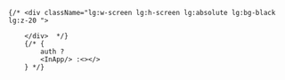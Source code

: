    {/* <div className="lg:w-screen lg:h-screen lg:absolute lg:bg-black lg:z-20 ">

        </div>  */}
        {/* {
            auth ?
            <InApp/> :<></>
        } */}